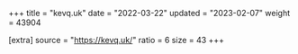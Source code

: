 +++
title = "kevq.uk"
date = "2022-03-22"
updated = "2023-02-07"
weight = 43904

[extra]
source = "https://kevq.uk/"
ratio = 6
size = 43
+++
